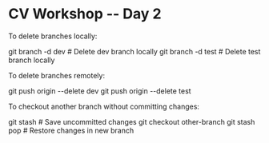 # CV Workshop -- Day 2

To delete branches locally:

git branch -d dev      # Delete dev branch locally
git branch -d test     # Delete test branch locally

To delete branches remotely:

git push origin --delete dev
git push origin --delete test

To checkout another branch without committing changes:

git stash              # Save uncommitted changes
git checkout other-branch
git stash pop          # Restore changes in new branch


